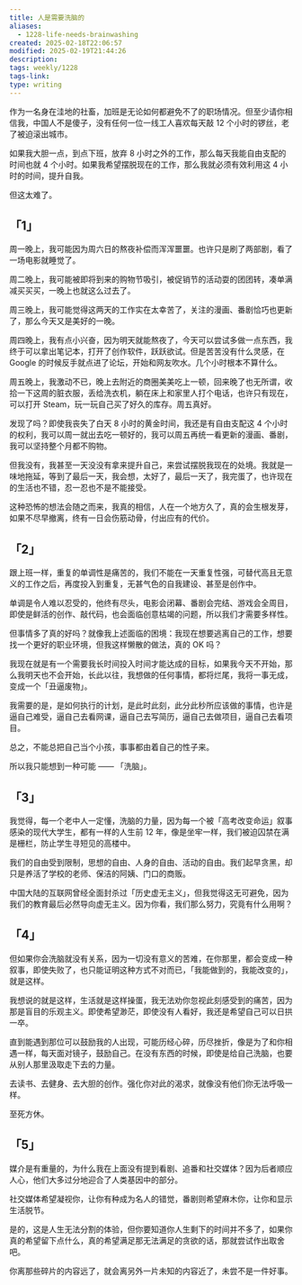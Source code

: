 ```yaml
---
title: 人是需要洗脑的
aliases:
  - 1228-life-needs-brainwashing
created: 2025-02-18T22:06:57
modified: 2025-02-19T21:44:26
description: 
tags: weekly/1228
tags-link: 
type: writing
---
```


作为一名身在洼地的社畜，加班是无论如何都避免不了的职场情况。但至少请你相信我，中国人不是傻子，没有任何一位一线工人喜欢每天敲 12 个小时的锣丝，老了被迫滚出城市。

如果我大胆一点，到点下班，放弃 8 小时之外的工作，那么每天我能自由支配的时间也就 4 个小时。如果我希望摆脱现在的工作，那么我就必须有效利用这 4 小时的时间，提升自我。

但这太难了。

## 「1」

周一晚上，我可能因为周六日的熬夜补偿而浑浑噩噩。也许只是刷了两部剧，看了一场电影就睡觉了。

周二晚上，我可能被即将到来的购物节吸引，被促销节的活动耍的团团转，凑单满减买买买，一晚上也就这么过去了。

周三晚上，我可能觉得这两天的工作实在太幸苦了，关注的漫画、番剧恰巧也更新了，那么今天又是美好的一晚。

周四晚上，我有点小兴奋，因为明天就能熬夜了，今天可以尝试多做一点东西，我终于可以拿出笔记本，打开了创作软件，跃跃欲试。但是苦苦没有什么灵感，在 Google 的时候反手就点进了论坛，开始和网友吹水。几个小时根本不算什么。

周五晚上，我激动不已，晚上去附近的商圈美美吃上一顿，回来晚了也无所谓，收拾一下这周的脏衣服，丢给洗衣机，躺在床上和家里人打个电话，也许只有现在，可以打开 Steam，玩一玩自己买了好久的库存。周五真好。

发现了吗？即使我丧失了白天 8 小时的黄金时间，我还是有自由支配这 4 个小时的权利，我可以周一就出去吃一顿好的，我可以周五再统一看更新的漫画、番剧，我可以坚持整个月都不购物。

但我没有，我甚至一天没没有拿来提升自己，来尝试摆脱我现在的处境。我就是一味地拖延，等到了最后一天，我会想，太好了，最后一天了，我完蛋了，也许现在的生活也不错，忍一忍也不是不能接受。

这种恐怖的想法会随之而来，我真的相信，人在一个地方久了，真的会生根发芽，如果不尽早撤离，终有一日会伤筋动骨，付出应有的代价。

## 「2」

跟上班一样，重复的单调性是痛苦的，我们不能在一天重复性强，可替代高且无意义的工作之后，再度投入到重复，无甚气色的自我建设、甚至是创作中。

单调是令人难以忍受的，他终有尽头，电影会闭幕、番剧会完结、游戏会全周目，即使是鲜活的创作、敲代码，也会面临创意枯竭的问题，所以我们才需要多样性。

但事情多了真的好吗？就像我上述面临的困境：我现在想要逃离自己的工作，想要找一个更好的职业环境，但我这样懒散的做法，真的 OK 吗？

我现在就是有一个需要我长时间投入时间才能达成的目标，如果我今天不开始，那么我明天也不会开始，长此以往，我想做的任何事情，都将烂尾，我将一事无成，变成一个「丑逼废物」。

我需要的是，是如何执行的计划，是此时此刻，此分此秒所应该做的事情，也许是逼自己难受，逼自己去看网课，逼自己去写简历，逼自己去做项目，逼自己去看项目。

总之，不能总把自己当个小孩，事事都由着自己的性子来。

所以我只能想到一种可能 —— 「洗脑」。

## 「3」

我觉得，每一个老中人一定懂，洗脑的力量，因为每一个被「高考改变命运」叙事感染的现代大学生，都有一样的人生前 12 年，像是坐牢一样，我们被迫囚禁在满是栅栏，防止学生寻短见的高楼中。

我们的自由受到限制，思想的自由、人身的自由、活动的自由。我们起早贪黑，却只是养活了学校的老师、保洁的阿姨、门口的商贩。

中国大陆的互联网曾经全面封杀过「历史虚无主义」，但我觉得这无可避免，因为我们的教育最后必然导向虚无主义。因为你看，我们那么努力，究竟有什么用啊？

## 「4」

但如果你会洗脑就没有关系，因为一切没有意义的苦难，在你那里，都会变成一种叙事，即使失败了，也只能证明这种方式不对而已，「我能做到的，我能改变的」，就是这样。

我想说的就是这样，生活就是这样操蛋，我无法劝你忽视此刻感受到的痛苦，因为那是盲目的乐观主义。即使希望渺茫，即使没有人看好，我还是希望自己可以日拱一卒。

直到能遇到那位可以鼓励我的人出现，可能历经心碎，历尽挫折，像是为了和你相遇一样，每天面对镜子，鼓励自己。在没有东西的时候，即使是给自己洗脑，也要从别人那里汲取走下去的力量。

去读书、去健身、去大胆的创作。强化你对此的渴求，就像没有他们你无法呼吸一样。

至死方休。

## 「5」

媒介是有重量的，为什么我在上面没有提到看剧、追番和社交媒体？因为后者顺应人心，他们大多过分地迎合了人类基因中的部分。

社交媒体希望凝视你，让你有种成为名人的错觉，番剧则希望麻木你，让你和显示生活脱节。

是的，这是人生无法分割的体验，但你要知道你人生剩下的时间并不多了，如果你真的希望留下点什么，真的希望满足那无法满足的贪欲的话，那就尝试作出取舍吧。

你离那些碎片的内容远了，就会离另外一片未知的内容近了，未尝不是一件好事。
